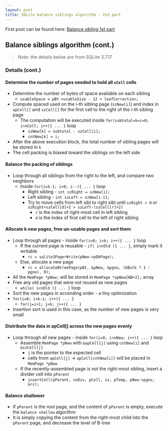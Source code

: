 ```yaml
---
layout: post
title: SQLite balance siblings algorithm - 2nd part
---
```


First post can be found here: [Balance sibling 1st part](2020-11-03-sqlite-balance-siblings-1.md)

## Balance siblings algorithm (cont.)

> Note: the details below are from SQLite 3.7.17

### Details (cont.)

#### Determine the number of pages needed to hold all `nCell` cells

- Determine the number of bytes of space available on each sibling
  - `usableSpace = pBt->usableSize - 12 + leafCorrection;`
- Compute spaced used on the i-th sibling page (`szNew[i]`) and index in `apCell[]` and `szCell[]` for the first cell to the right of the i-th sibling page
  - The computation will be executed inside `for(subtotal=k=i=0; i<nCell; i++){ ... }` loop
    - `szNew[k] = subtotal - szCell[i];`
    - `cntNew[k] = i;`
- After the above execution block, the total number of sibling pages will be stored in `k`
- The cell packing is biased toward the siblings on the left side

#### Balance the packing of siblings

- Loop through all siblings from the right to the left, and compare two neighbors
  - Inside `for(i=k-1; i>0; i--){ ... }` loop
    - Right sibling - `int szRight = szNew[i];`
    - Left sibling - `int szLeft = szNew[i-1];`
    - Try to move cells from left sibl to right sibl until `szRight > 0` or `szRight+szCell[d]+2 > szLeft-(szCell[r]+2)`
      - `r` is the index of right-most cell in left sibling
      - `d` is the index of first cell to the left of right sibling

#### Allocate k new pages, free un-usable pages and sort them

- Loop through all pages - inside `for(i=0; i<k; i++){ ... }` loop
  - If the current page is reusable - `if( i<nOld ){ ... }`, simply mark it writable
    - `rc = sqlite3PagerWrite(pNew->pDbPage);`
  - Else, allocate a new page
    - `rc = allocateBtreePage(pBt, &pNew, &pgno, (bBulk ? 1 : pgno), 0);`
- All the `MemPage *pNew;` will be stored in `MemPage *apNew[NB+2];` array
- Free any old pages that were not reused as new pages
  - `while( i<nOld ){ ... }` loop
-  Sort the new pages in accending order - a tiny optimization
  - `for(i=0; i<k-1; i++){ ... }`
    - `for(j=i+1; j<k; j++){ ... }`
  - Insertion sort is used in this case, as the number of new pages is very small

#### Distribute the data in apCell[] across the new pages evenly

- Loop through all new pages - inside `for(i=0; i<nNew; i++){ ... }` loop
  - Assemble `MemPage *pNew` with `&apCell[j]` using `cntNew[i]` and `&szCell[j]`
    - `j` is the pointer to the expected cell
    - cells from `apCell[j]` -> `apCell[cntNew[i]]` will be placed in `MemPage *pNew`
  - If the recently-assembled page is not the right-most sibling, insert a divider cell into `pParent`
    - `insertCell(pParent, nxDiv, pCell, sz, pTemp, pNew->pgno, &rc);`

#### Balance shallower

- If `pParent` is the root page, and the content of `pParent` is empty, execute the `balance shallow` algorithm
- It is simply copying the content from the right-most child into the `pParent` page, and decrease the level of B-tree